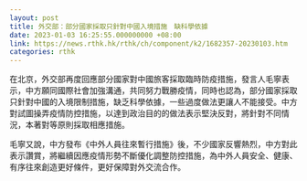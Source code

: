 ```yaml
---
layout: post
title: 外交部：部分國家採取只針對中國入境措施　缺科學依據
date: 2023-01-03 16:25:55.000000000 +08:00
link: https://news.rthk.hk/rthk/ch/component/k2/1682357-20230103.htm
categories: rthk
---
```


在北京，外交部再度回應部分國家對中國旅客採取臨時防疫措施，發言人毛寧表示，中方願同國際社會加強溝通，共同努力戰勝疫情，同時也認為，部分國家採取只針對中國的入境限制措施，缺乏科學依據，一些過度做法更讓人不能接受。中方對試圖操弄疫情防控措施，以達到政治目的的做法表示堅決反對，將針對不同情況，本著對等原則採取相應措施。

毛寧又說，中方發布《中外人員往來暫行措施》後，不少國家反響熱烈，中方對此表示讚賞，將繼續因應疫情形勢不斷優化調整防控措施，為中外人員安全、健康、有序往來創造更好條件，更好保障對外交流合作。
　
